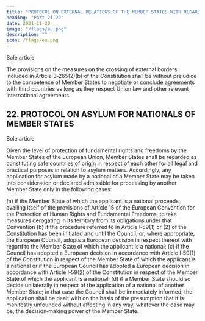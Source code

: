 ```yaml
---
title: "PROTOCOL ON EXTERNAL RELATIONS OF THE MEMBER STATES WITH REGARD TO THE CROSSING OF EXTERNAL BORDERS"
heading: "Part 21-22"
date: 2021-11-20
image: "/flags/eu.png"
description: ""
icon: /flags/eu.png
---
```





<!-- THE HIGH CONTRACTING PARTIES, TAKING INTO ACCOUNT the need of the Member States to ensure effective controls at their external borders, in
cooperation with third countries where appropriate,
HAVE AGREED UPON the following provision, which shall be annexed to the Treaty establishing a Constitution for
Europe: -->

Sole article

The provisions on the measures on the crossing of external borders included in Article 3‑265(2)(b)
of the Constitution shall be without prejudice to the competence of Member States to negotiate or
conclude agreements with third countries as long as they respect Union law and other relevant
international agreements.


## 22. PROTOCOL ON ASYLUM FOR NATIONALS OF MEMBER STATES 

<!-- THE HIGH CONTRACTING PARTIES,
WHEREAS, in accordance with Article I-9(1) of the Constitution, the Union recognises the rights, freedoms and
principles set out in the Charter of Fundamental Rights;
WHEREAS pursuant to Article I‑9(3) of the Constitution, fundamental rights, as guaranteed by the European
Convention for the Protection of Human Rights and Fundamental Freedoms, constitute part of the Union's law as
general principles;
WHEREAS the Court of Justice of the European Union has jurisdiction to ensure that in the interpretation and
application of Article I‑9(1) and (3) of the Constitution the law is observed by the Union;
WHEREAS pursuant to Article I‑58 of the Constitution, any European State, when applying to become a member of the
Union, must respect the values set out in Article I‑2 of the Constitution;
BEARING IN MIND that Article I‑59 of the Constitution establishes a mechanism for the suspension of certain rights in
the event of a serious and persistent breach by a Member State of those values;
RECALLING that each national of a Member State, as a citizen of the Union, enjoys a special status and protection
which shall be guaranteed by the Member States in accordance with the provisions of Title II of Part I and Title II of
Part III of the Constitution;
BEARING IN MIND that the Constitution establishes an area without internal frontiers and grants every citizen of the
Union the right to move and reside freely within the territory of the Member States;
WISHING to prevent the institution of asylum being resorted to for purposes alien to those for which it is intended;
WHEREAS this Protocol respects the finality and the objectives of the Geneva Convention of 28 July 1951 relating to
the status of refugees,
HAVE AGREED UPON the following provisions which shall be annexed to the Treaty establishing a Constitution for
Europe: -->

Sole article

Given the level of protection of fundamental rights and freedoms by the Member States of the European Union, Member States shall be regarded as constituting safe countries of origin in respect of each other for all legal and practical purposes in relation to asylum matters. Accordingly, any application for asylum made by a national of a Member State may be taken into consideration or declared admissible for processing by another Member State only in the following cases:

(a) if the Member State of which the applicant is a national proceeds, availing itself of the provisions of Article 15 of the European Convention for the Protection of Human Rights and Fundamental Freedoms, to take measures derogating in its territory from its obligations under that Convention
(b) if the procedure referred to in Article I‑59(1) or (2) of the Constitution has been initiated and
until the Council, or, where appropriate, the European Council, adopts a European decision in
respect thereof with regard to the Member State of which the applicant is a national;
(c) if the Council has adopted a European decision in accordance with Article I‑59(1) of the
Constitution in respect of the Member State of which the applicant is a national or if the
European Council has adopted a European decision in accordance with Article I‑59(2) of the
Constitution in respect of the Member State of which the applicant is a national;
(d) if a Member State should so decide unilaterally in respect of the application of a national of
another Member State; in that case the Council shall be immediately informed; the application
shall be dealt with on the basis of the presumption that it is manifestly unfounded without
affecting in any way, whatever the case may be, the decision‑making power of the Member State.

